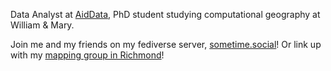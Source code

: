 Data Analyst at [AidData](https://www.aiddata.org/), PhD student studying computational geography at William & Mary.

Join me and my friends on my fediverse server, [sometime.social](https://sometime.social)! Or link up with my [mapping group in Richmond](https://maprva.org)!
